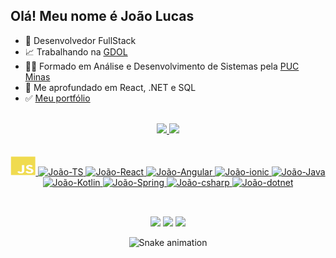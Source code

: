 ## Olá! Meu nome é João Lucas

- 🔭 Desenvolvedor FullStack
- 📈 Trabalhando na <a href="https://certificacoesgdol.com.br/" target="_blank">GDOL</a>
- 👨‍🎓 Formado em Análise e Desenvolvimento de Sistemas pela <a href="https://www.pucminas.br/" target="_blank">PUC Minas</a>
- 🌱 Me aprofundado em React, .NET e SQL
- ✅ <a href="https://joaolucastorres.github.io/portfolio" target="_blank">Meu portfólio</a>
<br>
<div align="center">
  <a href="https://github.com/joaolucastorres">
  <img height="200" src="https://github-readme-stats.vercel.app/api?username=joaolucastorres&show_icons=true&theme=dark&include_all_commits=true&count_private=true"/>
    <img height="200" src="https://github-readme-stats.vercel.app/api/top-langs/?username=joaolucastorres&layout=donut&theme=dark"/>
  </div>
 <br>
 <div align="center" style="display: inline_block"><br>
  <img  alt="João-Js" height="30" width="40" src="https://raw.githubusercontent.com/devicons/devicon/master/icons/javascript/javascript-plain.svg">
  <img  alt="João-TS" height="30" width="40" src="https://cdn.jsdelivr.net/gh/devicons/devicon/icons/typescript/typescript-original.svg" />
  <img  alt="João-React" height="30" width="40" src="https://cdn.jsdelivr.net/gh/devicons/devicon/icons/react/react-original.svg" />
  <img  alt="João-Angular" height="30" width="40" src="https://cdn.jsdelivr.net/gh/devicons/devicon/icons/angularjs/angularjs-original.svg" />
  <img alt="João-ionic" height="30" width="40" src="https://cdn.jsdelivr.net/gh/devicons/devicon/icons/ionic/ionic-original.svg"/>
  <img alt="João-Java" height="30" width="40" src="https://cdn.jsdelivr.net/gh/devicons/devicon/icons/java/java-original.svg" />
  <img alt="João-Kotlin" height="30" width="40" src="https://cdn.jsdelivr.net/gh/devicons/devicon/icons/kotlin/kotlin-original.svg"/>
  <img alt="João-Spring" height="30" width="40" src="https://cdn.jsdelivr.net/gh/devicons/devicon/icons/spring/spring-original.svg"/>
  <img alt="João-csharp" height="30" width="40" src="https://cdn.jsdelivr.net/gh/devicons/devicon/icons/csharp/csharp-original.svg"/>
  <img alt="João-dotnet" height="30" width="40" src="https://cdn.jsdelivr.net/gh/devicons/devicon/icons/dot-net/dot-net-plain-wordmark.svg"/>
          
          
          
</div>

##

<div align="center"> 
  <br>
  <a href="https://api.whatsapp.com/send?phone=5531971315701" target="_blank"><img src="https://img.shields.io/badge/WhatsApp-25D366?style=for-the-badge&logo=whatsapp&logoColor=white" target="_blank"></a> 
  <a href = "mailto:joaolucaspinheirotorres@gmail.com"><img src="https://img.shields.io/badge/-Gmail-%23333?style=for-the-badge&logo=gmail&logoColor=white" target="_blank"></a>
  <a href="https://www.linkedin.com/in/jo%C3%A3o-lucas-pinheiro-torres-b8b71120b/" target="_blank"><img src="https://img.shields.io/badge/-LinkedIn-%230077B5?style=for-the-badge&logo=linkedin&logoColor=white" target="_blank"></a> 

  ![Snake animation](https://github.com/joaolucastorres/joaolucastorres/blob/output/github-contribution-grid-snake.svg)
  
</div>
